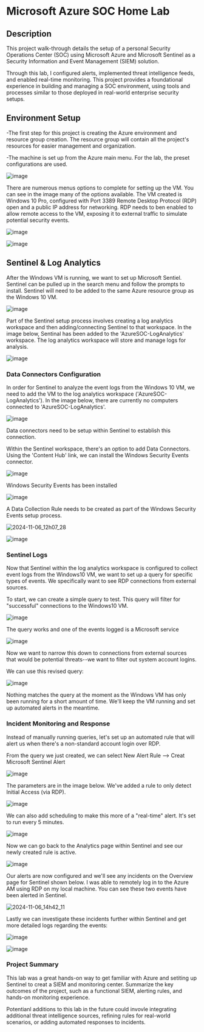 <h1>Microsoft Azure SOC Home Lab</h1>

<h2>Description</h2>

This project walk-through details the setup of a personal Security Operations Center (SOC) using Microsoft Azure and Microsoft Sentinel as a Security Information and Event Management (SIEM) solution. 

Through this lab, I configured alerts, implemented threat intelligence feeds, and enabled real-time monitoring. This project provides a foundational experience in building and managing a SOC environment, using tools and processes similar to those deployed in real-world enterprise security setups.
<br>

<h2>Environment Setup</h2>
-The first step for this project is creating the Azure environment and resource group creation. The resource group will contain all the project's resources for easier management and organization.

-The machine is set up from the Azure main menu. For the lab, the preset configurations are used. 


![image](https://github.com/user-attachments/assets/bde790f1-2deb-41c1-b5ab-8cf681a94636)


There are numerous menus options to complete for setting up the VM. You can see in the image many of the options available. The VM created is Windows 10 Pro, configured with Port 3389 Remote Desktop Protocol (RDP) open and a public IP address for networking. RDP needs to ben enabled to allow remote access to the VM, exposing it to external traffic to simulate potential security events. 


![image](https://github.com/user-attachments/assets/326e0fa3-14b8-4e9f-82a7-cc4874184a89)


![image](https://github.com/user-attachments/assets/87c214dd-9573-4f53-800a-8c0e6a908164)



<h2>Sentinel & Log Analytics</h2>

After the Windows VM is running, we want to set up Microsoft Sentiel. Sentinel can be pulled up in the search menu and follow the prompts to install. Sentinel will need to be added to the same Azure resource group as the Windows 10 VM. 


![image](https://github.com/user-attachments/assets/f287f8e8-226c-4fb4-9586-f6a54d4c4adf)


Part of the Sentinel setup process involves creating a log analytics workspace and then adding/connecting Sentinel to that workspace. In the image below, Sentinal has been added to the 'AzureSOC-LogAnalytics' workspace. The log analytics workspace will store and manage logs for analysis. 


![image](https://github.com/user-attachments/assets/64dc8b06-10cb-442d-9ff7-6d5659f97aae)


<h3>Data Connectors Configuration</h3>

In order for Sentinel to analyze the event logs from the Windows 10 VM, we need to add the VM to the log analytics workspace ('AzureSOC-LogAnalytics'). In the image below, there are currently no computers connected to 'AzureSOC-LogAnalytics'. 

![image](https://github.com/user-attachments/assets/3213c8ea-ea3e-4031-a9a2-08daefe1d74f)

Data connectors need to be setup within Sentinel to establish this connection. 

Within the Sentinel workspace, there's an option to add Data Connectors. Using the 'Content Hub' link, we can install the Windows Security Events connector.

![image](https://github.com/user-attachments/assets/7c6bc876-114c-4b68-891f-a33cbea04d15)


Windows Security Events has been installed


![image](https://github.com/user-attachments/assets/d7821b0d-007c-4f21-8bc7-0f5de369f795)


A Data Collection Rule needs to be created as part of the Windows Security Events setup process. 


![2024-11-06_12h07_28](https://github.com/user-attachments/assets/a80b928f-dbcd-4799-93a5-329d58638c1a)


![image](https://github.com/user-attachments/assets/8bc1d9aa-6453-4ccb-9033-0cc6faffc3cb)


<h3>Sentinel Logs</h3>
Now that Sentinel within the log analytics workspace is configured to collect event logs from the Windows10 VM, we want to set up a query for specific types of events. We specifically want to see RDP connections from external sources.

To start, we can create a simple query to test. This query will filter for "successful" connections to the Windows10 VM.

![image](https://github.com/user-attachments/assets/e6ab15b9-df12-4817-9109-bd21472a5d50)

The query works and one of the events logged is a Microsoft service

![image](https://github.com/user-attachments/assets/92a34c55-a463-4cf3-80aa-87ec10fdac0a)



Now we want to narrow this down to connections from external sources that would be potential threats--we want to filter out system account logins.

We can use this revised query:


![image](https://github.com/user-attachments/assets/b4d45676-3b2d-43ad-a844-31a375053067)

Nothing matches the query at the moment as the Windows VM has only been running for a short amount of time. We'll keep the VM running and set up automated alerts in the meantime.

<h3>Incident Monitoring and Response</h3>

Instead of manually running queries, let's set up an automated rule that will alert us when there's a non-standard account login over RDP. 

From the query we just created, we can select New Alert Rule --> Creat Microsoft Sentinel Alert


![image](https://github.com/user-attachments/assets/83a2f49e-98d8-4a46-bf64-29fade33d93a)


The parameters are in the image below. We've added a rule to only detect Initial Access (via RDP).


![image](https://github.com/user-attachments/assets/8db4d5fc-d7de-4cf0-9985-9d5337d4d8e3)


We can also add scheduling to make this more of a "real-time" alert. It's set to run every 5 minutes.


![image](https://github.com/user-attachments/assets/7615bc0a-84b4-48f5-9886-ddd1be58983c)


Now we can go back to the Analytics page within Sentinel and see our newly created rule is active.


![image](https://github.com/user-attachments/assets/60a9cee6-8b39-419d-a26f-2568fc81b328)


Our alerts are now configured and we'll see any incidents on the Overview page for Sentinel shown below. I was able to remotely log in to the Azure AM using RDP on my local machine. You can see these two events have been alerted in Sentinel. 


![2024-11-06_14h42_11](https://github.com/user-attachments/assets/3c4f7788-c03f-4eae-91ec-6b780d8330b6)


Lastly we can investigate these incidents further within Sentinel and get more detailed logs regarding the events:

![image](https://github.com/user-attachments/assets/9ae02817-3d60-4203-9b6d-ae7d9dcdf53c)


![image](https://github.com/user-attachments/assets/6e478963-33f9-4aaa-91ad-4c680ba5d754)


<h3>Project Summary</h3>

This lab was a great hands-on way to get familiar with Azure and setiting up Sentinel to creat a SIEM and monitoring center. Summarize the key outcomes of the project, such as a functional SIEM, alerting rules, and hands-on monitoring experience.

Potentianl additions to this lab in the future could invovle integrating additional threat intelligence sources, refining rules for real-world scenarios, or adding automated responses to incidents.
